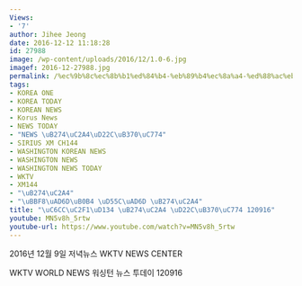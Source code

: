 ```yaml
---
Views:
- '7'
author: Jihee Jeong
date: 2016-12-12 11:18:28
id: 27988
image: /wp-content/uploads/2016/12/1.0-6.jpg
imagef: 2016-12-27988.jpg
permalink: /%ec%9b%8c%ec%8b%b1%ed%84%b4-%eb%89%b4%ec%8a%a4-%ed%88%ac%eb%8d%b0%ec%9d%b4-120916/
tags:
- KOREA ONE
- KOREA TODAY
- KOREAN NEWS
- Korus News
- NEWS TODAY
- "NEWS \uB274\uC2A4\uD22C\uB370\uC774"
- SIRIUS XM CH144
- WASHINGTON KOREAN NEWS
- WASHINGTON NEWS
- WASHINGTON NEWS TODAY
- WKTV
- XM144
- "\uB274\uC2A4"
- "\uBBF8\uAD6D\uB0B4 \uD55C\uAD6D \uB274\uC2A4"
title: "\uC6CC\uC2F1\uD134 \uB274\uC2A4 \uD22C\uB370\uC774 120916"
youtube: MN5v8h_5rtw
youtube-url: https://www.youtube.com/watch?v=MN5v8h_5rtw
---
```


2016년 12월 9일 저녁뉴스 WKTV NEWS CENTER
  
WKTV WORLD NEWS 워싱턴 뉴스 투데이 120916